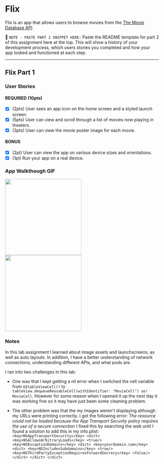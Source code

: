 # Flix

Flix is an app that allows users to browse movies from the [The Movie Database API](http://docs.themoviedb.apiary.io/#).

📝 `NOTE - PASTE PART 2 SNIPPET HERE:` Paste the README template for part 2 of this assignment here at the top. This will show a history of your development process, which users stories you completed and how your app looked and functioned at each step.

---

## Flix Part 1

### User Stories

#### REQUIRED (10pts)
- [x] (2pts) User sees an app icon on the home screen and a styled launch screen.
- [x] (5pts) User can view and scroll through a list of movies now playing in theaters.
- [x] (3pts) User can view the movie poster image for each movie.

#### BONUS
- [x] (2pt) User can view the app on various device sizes and orientations.
- [x] (1pt) Run your app on a real device.

### App Walkthough GIF
<img src="http://g.recordit.co/1AiHArdrF5.gif" width=250><br>
<img src="http://g.recordit.co/0sXufpdrjo.gif" width=250><br>

### Notes
In this lab assignment I learned about image assets and launchscreens, as well as auto layouts.
In addition, I have a better understanding of network connections, understanding different APIs, and what pods are.

I ran into two challenges in this lab:
- One was that I kept getting a nil error when I switched the cell variable from 
`UItableViewCell()` to `tableView.dequeueReusableCell(withIdentifier: "MovieCell") as! MovieCell`.
However for some reason when I opened it up the next day it was working fine so it may have just been some cleaning problem.

- The other problem was that the my images weren't displaying although my URLs were printing correctly.
I got the following error: *The resource could not be loaded because the App Transport Security policy requires the use of a secure connection*
I fixed this by searching the web until I found a solution to add this in my info.plist:
`<key>NSAppTransportSecurity</key>
    <dict>
        <key>NSAllowsArbitraryLoads</key>
        <true/>
        <key>NSExceptionDomains</key>
        <dict>
            <key>yourdomain.com</key>
            <dict>
                <key>NSIncludesSubdomains</key>
                <true/>
                <key>NSThirdPartyExceptionRequiresForwardSecrecy</key>
                <false/>
            </dict>
       </dict>
  </dict>`



